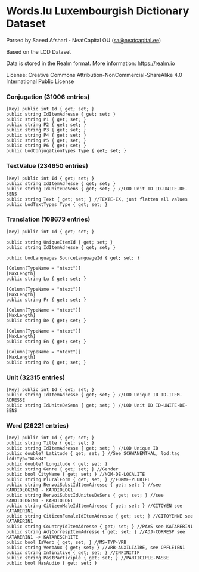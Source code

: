 # Words.lu Luxembourgish Dictionary Dataset

Parsed by Saeed Afshari - NeatCapital OU (sa@neatcapital.ee)

Based on the LOD Dataset

Data is stored in the Realm format. More information: https://realm.io

License: Creative Commons Attribution-NonCommercial-ShareAlike 4.0 International Public License

### Conjugation (31006 entries)
```
[Key] public int Id { get; set; }
public string IdItemAdresse { get; set; }
public string P1 { get; set; }
public string P2 { get; set; }
public string P3 { get; set; }
public string P4 { get; set; }
public string P5 { get; set; }
public string P6 { get; set; }
public LodConjugationTypes Type { get; set; }
```

### TextValue (234650 entries)
```
[Key] public int Id { get; set; }
public string IdItemAdresse { get; set; }
public string IdUniteDeSens { get; set; } //LOD Unit ID ID-UNITE-DE-SENS
public string Text { get; set; } //TEXTE-EX, just flatten all values
public LodTextTypes Type { get; set; }
```

### Translation (108673 entries)
```
[Key] public int Id { get; set; }

public string UniqueItemId { get; set; }
public string IdItemAdresse { get; set; }

public LodLanguages SourceLanguageId { get; set; }

[Column(TypeName = "ntext")]
[MaxLength]
public string Lu { get; set; }

[Column(TypeName = "ntext")]
[MaxLength]
public string Fr { get; set; }

[Column(TypeName = "ntext")]
[MaxLength]
public string De { get; set; }

[Column(TypeName = "ntext")]
[MaxLength]
public string En { get; set; }

[Column(TypeName = "ntext")]
[MaxLength]
public string Po { get; set; }
```

### Unit (32315 entries)
```
[Key] public int Id { get; set; }
public string IdItemAdresse { get; set; } //LOD Unique ID ID-ITEM-ADRESSE
public string IdUniteDeSens { get; set; } //LOD Unit ID ID-UNITE-DE-SENS
```

### Word (26221 entries)
```
[Key] public int Id { get; set; }
public string Title { get; set; }
public string IdItemAdresse { get; set; } //LOD Unique ID
public double? Latitude { get; set; } //See SCHWANENTHAL, lod:tag lod:typ="WGS84"
public double? Longitude { get; set; }
public string Genre { get; set; } //Gender
public bool CityName { get; set; } //NOM-DE-LOCALITE
public string PluralForm { get; set; } //FORME-PLURIEL
public string RenvoiSubstIdItemAdresse { get; set; } //see KARDIOLOGIN1 - KARDIOLOG1
public string RenvoiSubstIdUnitesDeSens { get; set; } //see KARDIOLOGIN1 - KARDIOLOG1
public string CitizenMaleIdItemAdresse { get; set; } //CITOYEN see KATARERIN1
public string CitizenFemaleIdItemAdresse { get; set; } //CITOYENNE see KATARERIN1
public string CountryIdItemAdresse { get; set; } //PAYS see KATARERIN1
public string AdjCorrespItemAdresse { get; set; } //ADJ-CORRESP see KATARERIN1 -> KATARESCH1ITE
public bool IsVerb { get; set; } //MS-TYP-VRB
public string VerbAux { get; set; } //VRB-AUXILIAIRE, see OPFLEIEN1
public string Infinitive { get; set; } //INFINITIF
public string PastParticiple { get; set; } //PARTICIPLE-PASSE
public bool HasAudio { get; set; }
```